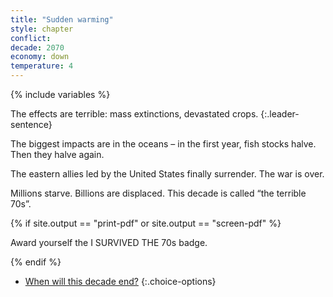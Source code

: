 ```yaml
---
title: "Sudden warming"
style: chapter
conflict: 
decade: 2070
economy: down
temperature: 4
---
```


{% include variables %}

The effects are terrible: mass extinctions, devastated crops. 
{:.leader-sentence}

The biggest impacts are in the oceans – in the first year, fish stocks halve. Then they halve again.

The eastern allies led by the United States finally surrender. The war is over.

Millions starve. Billions are displaced. This decade is called “the terrible 70s”.

{% if site.output == "print-pdf" or site.output == "screen-pdf" %}

Award yourself the I SURVIVED THE 70s badge.

{% endif %}

- [When will this decade end?](part-page_2080-climate-wars.html)
{:.choice-options}

